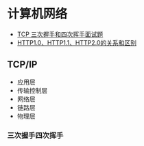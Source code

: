 # 计算机网络

* [TCP 三次握手和四次挥手面试题](https://blog.csdn.net/qq_34827674/article/details/105331617)
* [HTTP1.0、HTTP1.1、HTTP2.0的关系和区别](https://blog.csdn.net/qq_36183935/article/details/81156225)
## TCP/IP

* 应用层  
* 传输控制层
* 网络层 
* 链路层 
* 物理层

### 三次握手四次挥手



